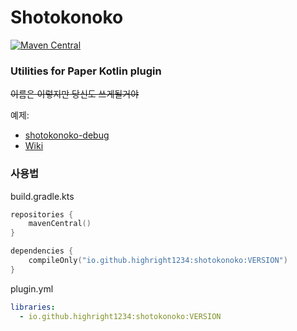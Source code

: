 # Shotokonoko

[![Maven Central](https://img.shields.io/maven-central/v/io.github.highright1234/shotokonoko)](https://search.maven.org/artifact/io.github.highright1234/shotokonoko)

### Utilities for Paper Kotlin plugin

~~이름은 이렇지만 당신도 쓰게될거야~~

예제:   
- [shotokonoko-debug](https://github.com/highright1234/shotokonoko/tree/main/shotokonoko-debug/src/main/java/io/github/highright1234/shotokonokodebug)      
- [Wiki](https://github.com/highright1234/shotokonoko/wiki)

### 사용법
build.gradle.kts
```kts
repositories {
    mavenCentral()
}

dependencies {
    compileOnly("io.github.highright1234:shotokonoko:VERSION")
}
```
plugin.yml
```yaml
libraries:
  - io.github.highright1234:shotokonoko:VERSION
```